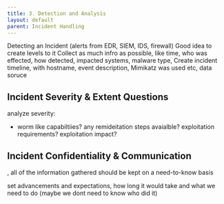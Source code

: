 ```yaml
---
title: 3. Detection and Analysis
layout: default   
parent: Incident Handling
---
```

Detecting an Incident  (alerts from EDR, SIEM, IDS, firewall)
Good idea to create levels to it
Collect as much infro as possible, like time, who was effected, how detected, impacted systems, malware type, 
Create incident timeline, with hostname, event description, Mimikatz was used etc, data soruce

## Incident Severity & Extent Questions

analyze severity:
- worm like capabiltiies? any remideitation steps avaialble? exploitation requirements? exploitation impact?
## Incident Confidentiality & Communication
, all of the information gathered should be kept on a need-to-know basis

set advancements and expectations, how long it would take and what we need to do (maybe we dont need to know who did it)